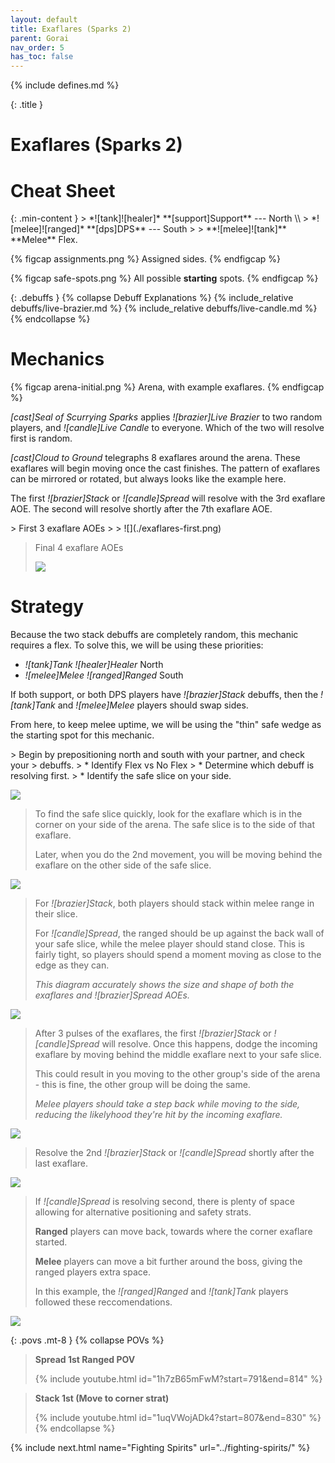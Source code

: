 ```yaml
---
layout: default
title: Exaflares (Sparks 2)
parent: Gorai
nav_order: 5
has_toc: false
---
```


{% include defines.md %}

{: .title }
# Exaflares (Sparks 2)

# Cheat Sheet

<div class="column-flex even" markdown="1">
{: .min-content }
> *![tank]![healer]* **[support]Support** --- North \\
> *![melee]![ranged]* **[dps]DPS** --- South
>
> **![melee]![tank]** **Melee** Flex.

{% figcap assignments.png %}
Assigned sides.
{% endfigcap %}

{% figcap safe-spots.png %}
All possible **starting** spots.
{% endfigcap %}
</div>

{: .debuffs }
{% collapse Debuff Explanations %}
{% include_relative debuffs/live-brazier.md %}
{% include_relative debuffs/live-candle.md %}
{% endcollapse %}

# Mechanics

{% figcap arena-initial.png %}
Arena, with example exaflares.
{% endfigcap %}

*[cast]Seal of Scurrying Sparks* applies *![brazier]Live Brazier* to two random
players, and *![candle]Live Candle* to everyone. Which of the two will resolve
first is random.

*[cast]Cloud to Ground* telegraphs 8 exaflares around the arena. These exaflares
will begin moving once the cast finishes. The pattern of exaflares can be
mirrored or rotated, but always looks like the example here.

The first *![brazier]Stack* or *![candle]Spread* will resolve with the 3rd
exaflare AOE. The second will resolve shortly after the 7th exaflare AOE.

<div class="column-grid collapse-sm clear" markdown="1">
> First 3 exaflare AOEs
>
> ![](./exaflares-first.png)

> Final 4 exaflare AOEs
>
> ![](./exaflares-second.png)
</div>

# Strategy

Because the two stack debuffs are completely random, this mechanic requires a
flex. To solve this, we will be using these priorities:

* *![tank]Tank* *![healer]Healer* North
* *![melee]Melee* *![ranged]Ranged* South

If both support, or both DPS players have *![brazier]Stack* debuffs, then
the *![tank]Tank* and *![melee]Melee* players should swap sides.

From here, to keep melee uptime, we will be using the "thin" safe wedge as the
starting spot for this mechanic.

<div class="strats-grid" markdown="1">
> Begin by prepositioning north and south with your partner, and check your
> debuffs.
> * Identify Flex vs No Flex
> * Determine which debuff is resolving first.
> * Identify the safe slice on your side.

![](./timeline-1.png)

> To find the safe slice quickly, look for the exaflare which is in the corner
> on your side of the arena. The safe slice is to the side of that exaflare.
>
> Later, when you do the 2nd movement, you will be moving behind the exaflare
> on the other side of the safe slice.

![](./timeline-2.png)

> For *![brazier]Stack*, both players should stack within melee range in their
> slice.
>
> For *![candle]Spread*, the ranged should be up against the back wall of your
> safe slice, while the melee player should stand close. This is fairly tight,
> so players should spend a moment moving as close to the edge as they can.
>
> *This diagram accurately shows the size and shape of both the exaflares and*
> *![brazier]Spread* *AOEs.*

![](./timeline-3.png)

> After 3 pulses of the exaflares, the first *![brazier]Stack* or
> *![candle]Spread* will resolve. Once this happens, dodge the incoming exaflare
> by moving behind the middle exaflare next to your safe slice.
>
> This could result in you moving to the other group's side of the arena - this
> is fine, the other group will be doing the same.
>
> *Melee players should take a step back while moving to the side, reducing the
> likelyhood they're hit by the incoming exaflare.*

![](./timeline-4.png)

> Resolve the 2nd *![brazier]Stack* or *![candle]Spread* shortly after the last
> exaflare.

![](./timeline-5.png)

> If *![candle]Spread* is resolving second, there is plenty of space allowing
> for alternative positioning and safety strats.
>
> **Ranged** players can move back, towards where the corner exaflare started.
>
> **Melee** players can move a bit further around the boss, giving the ranged
> players extra space.
>
> In this example, the *![ranged]Ranged* and *![tank]Tank* players followed
> these reccomendations.

![](./timeline-6.png)
</div>

{: .povs .mt-8 }
{% collapse POVs %}
> **Spread 1st Ranged POV**
>
> {% include youtube.html id="1h7zB65mFwM?start=791&end=814" %}

> **Stack 1st (Move to corner strat)**
>
> {% include youtube.html id="1uqVWojADk4?start=807&end=830" %}
{% endcollapse %}

{% include next.html name="Fighting Spirits" url="../fighting-spirits/" %}
